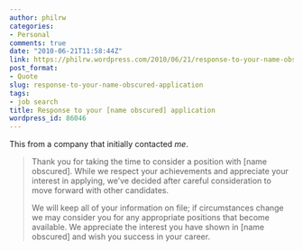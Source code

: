 ```yaml
---
author: philrw
categories:
- Personal
comments: true
date: "2010-06-21T11:58:44Z"
link: https://philrw.wordpress.com/2010/06/21/response-to-your-name-obscured-application/
post_format:
- Quote
slug: response-to-your-name-obscured-application
tags:
- job search
title: Response to your [name obscured] application
wordpress_id: 86046
---
```


This from a company that initially contacted _me_.

> Thank you for taking the time to consider a position with [name obscured]. While we respect your achievements and appreciate your interest in applying, we’ve decided after careful consideration to move forward with other candidates.
>
> We will keep all of your information on file; if circumstances change we may consider you for any appropriate positions that become available. We appreciate the interest you have shown in [name obscured] and wish you success in your career.